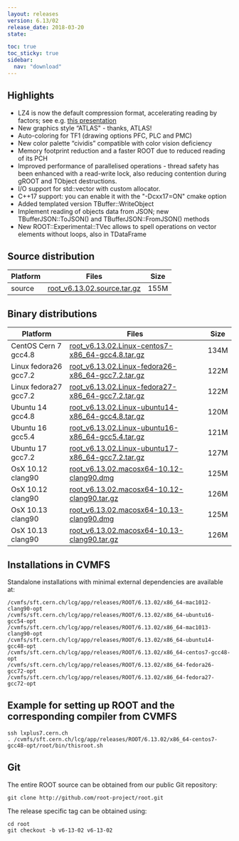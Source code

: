 ```yaml
---
layout: releases
version: 6.13/02
release_date: 2018-03-20
state:

toc: true
toc_sticky: true
sidebar:
  nav: "download"
---
```



## Highlights

- LZ4 is now the default compression format, accelerating reading by factors; see e.g. [this presentation](https://indico.fnal.gov/event/16264/contribution/8/material/slides/0.pdf)
- New graphics style “ATLAS" - thanks, ATLAS!
- Auto-coloring for TF1 (drawing options PFC, PLC and PMC)
- New color palette “cividis” compatible with color vision deficiency
- Memory footprint reduction and a faster ROOT due to reduced reading of its PCH
- Improved performance of parallelised operations - thread safety has been enhanced with a read-write lock, also reducing contention during gROOT and TObject destructions.
- I/O support for std::vector with custom allocator.
- C++17 support: you can enable it with the "-Dcxx17=ON" cmake option
- Added templated version TBuffer::WriteObject
- Implement reading of objects data from JSON; new TBufferJSON::ToJSON() and TBufferJSON::FromJSON() methods
- New ROOT::Experimental::TVec allows to spell operations on vector elements without loops, also in TDataFrame

## Source distribution

| Platform       | Files | Size |
|-----------|-------|-----|
| source | [root_v6.13.02.source.tar.gz](https://root.cern.ch/download/root_v6.13.02.source.tar.gz) | 155M |


## Binary distributions

| Platform       | Files | Size |
|-----------|-------|-----|
| CentOS Cern 7 gcc4.8 | [root_v6.13.02.Linux-centos7-x86_64-gcc4.8.tar.gz](https://root.cern.ch/download/root_v6.13.02.Linux-centos7-x86_64-gcc4.8.tar.gz) | 134M |
| Linux fedora26 gcc7.2 | [root_v6.13.02.Linux-fedora26-x86_64-gcc7.2.tar.gz](https://root.cern.ch/download/root_v6.13.02.Linux-fedora26-x86_64-gcc7.2.tar.gz) | 122M |
| Linux fedora27 gcc7.2 | [root_v6.13.02.Linux-fedora27-x86_64-gcc7.2.tar.gz](https://root.cern.ch/download/root_v6.13.02.Linux-fedora27-x86_64-gcc7.2.tar.gz) | 122M |
| Ubuntu 14 gcc4.8 | [root_v6.13.02.Linux-ubuntu14-x86_64-gcc4.8.tar.gz](https://root.cern.ch/download/root_v6.13.02.Linux-ubuntu14-x86_64-gcc4.8.tar.gz) | 120M |
| Ubuntu 16 gcc5.4 | [root_v6.13.02.Linux-ubuntu16-x86_64-gcc5.4.tar.gz](https://root.cern.ch/download/root_v6.13.02.Linux-ubuntu16-x86_64-gcc5.4.tar.gz) | 121M |
| Ubuntu 17 gcc7.2 | [root_v6.13.02.Linux-ubuntu17-x86_64-gcc7.2.tar.gz](https://root.cern.ch/download/root_v6.13.02.Linux-ubuntu17-x86_64-gcc7.2.tar.gz) | 127M |
| OsX 10.12 clang90 | [root_v6.13.02.macosx64-10.12-clang90.dmg](https://root.cern.ch/download/root_v6.13.02.macosx64-10.12-clang90.dmg) | 125M |
| OsX 10.12 clang90 | [root_v6.13.02.macosx64-10.12-clang90.tar.gz](https://root.cern.ch/download/root_v6.13.02.macosx64-10.12-clang90.tar.gz) | 126M |
| OsX 10.13 clang90 | [root_v6.13.02.macosx64-10.13-clang90.dmg](https://root.cern.ch/download/root_v6.13.02.macosx64-10.13-clang90.dmg) | 125M |
| OsX 10.13 clang90 | [root_v6.13.02.macosx64-10.13-clang90.tar.gz](https://root.cern.ch/download/root_v6.13.02.macosx64-10.13-clang90.tar.gz) | 126M |



## Installations in CVMFS

Standalone installations with minimal external dependencies are available at:
~~~
/cvmfs/sft.cern.ch/lcg/app/releases/ROOT/6.13.02/x86_64-mac1012-clang90-opt
/cvmfs/sft.cern.ch/lcg/app/releases/ROOT/6.13.02/x86_64-ubuntu16-gcc54-opt
/cvmfs/sft.cern.ch/lcg/app/releases/ROOT/6.13.02/x86_64-mac1013-clang90-opt
/cvmfs/sft.cern.ch/lcg/app/releases/ROOT/6.13.02/x86_64-ubuntu14-gcc48-opt
/cvmfs/sft.cern.ch/lcg/app/releases/ROOT/6.13.02/x86_64-centos7-gcc48-opt
/cvmfs/sft.cern.ch/lcg/app/releases/ROOT/6.13.02/x86_64-fedora26-gcc72-opt
/cvmfs/sft.cern.ch/lcg/app/releases/ROOT/6.13.02/x86_64-fedora27-gcc72-opt
~~~


## Example for setting up ROOT and the corresponding compiler from CVMFS

~~~
ssh lxplus7.cern.ch
. /cvmfs/sft.cern.ch/lcg/app/releases/ROOT/6.13.02/x86_64-centos7-gcc48-opt/root/bin/thisroot.sh
~~~

## Git

The entire ROOT source can be obtained from our public Git repository:

~~~
git clone http://github.com/root-project/root.git
~~~
The release specific tag can be obtained using:
~~~
cd root
git checkout -b v6-13-02 v6-13-02
~~~

